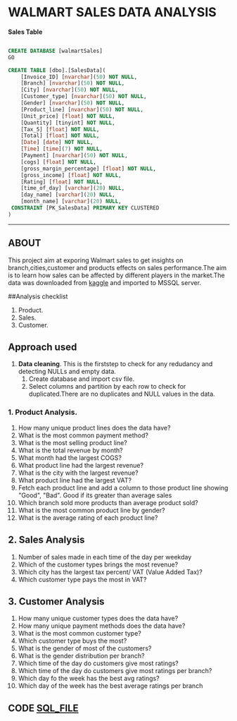 # WALMART SALES DATA ANALYSIS

**Sales Table** 

```SQL

CREATE DATABASE [walmartSales]
GO

CREATE TABLE [dbo].[SalesData](
	[Invoice_ID] [nvarchar](50) NOT NULL,
	[Branch] [nvarchar](50) NOT NULL,
	[City] [nvarchar](50) NOT NULL,
	[Customer_type] [nvarchar](50) NOT NULL,
	[Gender] [nvarchar](50) NOT NULL,
	[Product_line] [nvarchar](50) NOT NULL,
	[Unit_price] [float] NOT NULL,
	[Quantity] [tinyint] NOT NULL,
	[Tax_5] [float] NOT NULL,
	[Total] [float] NOT NULL,
	[Date] [date] NOT NULL,
	[Time] [time](7) NOT NULL,
	[Payment] [nvarchar](50) NOT NULL,
	[cogs] [float] NOT NULL,
	[gross_margin_percentage] [float] NOT NULL,
	[gross_income] [float] NOT NULL,
	[Rating] [float] NOT NULL,
	[time_of_day] [varchar](20) NULL,
	[day_name] [varchar](20) NULL,
	[month_name] [varchar](20) NULL,
 CONSTRAINT [PK_SalesData] PRIMARY KEY CLUSTERED 
) 
```

---
## ABOUT
This project aim at exporing Walmart sales to get insights on branch,cities,customer and products effects on sales performance.The aim is to learn 
how sales can be affected by different players in the market.The data was downloaded from [kaggle](#https://github.com/waweruraffaelo/mssql-project/blob/main/WalmartSalesData.csv)
and imported to MSSQL server.

##Analysis checklist
1. Product.
1. Sales.
1. Customer.

## Approach used
1. **Data cleaning**. This is the firststep to check for any redudancy and detecting NULLs and empty data.
	1. Create database and import csv file.
	1. Select columns and partition by each row to check for duplicated.There are no duplicates and NULL values in the data.

### 1. Product Analysis.
1. How many unique product lines does the data have?
1. What is the most common payment method?
1. What is the most selling product line?
1. What is the total revenue by month?
1. What month had the largest COGS?
1. What product line had the largest revenue?
1. What is the city with the largest revenue?
1. What product line had the largest VAT?
1. Fetch each product line and add a column to those product line showing "Good", "Bad". Good if its greater than average sales
1. Which branch sold more products than average product sold?
1. What is the most common product line by gender?
1. What is the average rating of each product line?

## 2. Sales Analysis

1. Number of sales made in each time of the day per weekday
1. Which of the customer types brings the most revenue?
1. Which city has the largest tax percent/ VAT (Value Added Tax)?
1. Which customer type pays the most in VAT?

## 3. Customer Analysis
1. How many unique customer types does the data have?
1. How many unique payment methods does the data have?
1. What is the most common customer type?
1. Which customer type buys the most?
1. What is the gender of most of the customers?
1. What is the gender distribution per branch?
1. Which time of the day do customers give most ratings?
1. Which time of the day do customers give most ratings per branch?
1. Which day fo the week has the best avg ratings?
1. Which day of the week has the best average ratings per branch

## CODE [SQL_FILE](#https://github.com/waweruraffaelo/mssql-project/blob/main/sales.sql)
